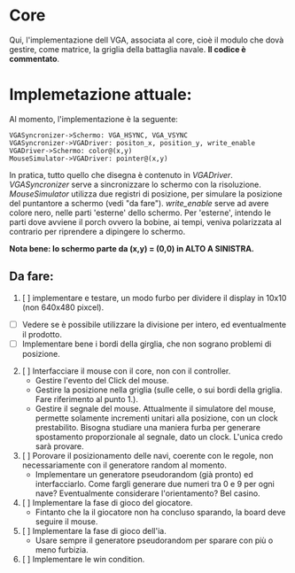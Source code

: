 # Core
Qui, l'implementazione dell VGA, associata al core, cioè il modulo che dovà gestire, come matrice, la griglia della battaglia navale. **Il codice è commentato**.
# Implemetazione attuale:
Al momento, l'implementazione è la seguente:

```sequence
VGASyncronizer->Schermo: VGA_HSYNC, VGA_VSYNC 
VGASyncronizer->VGADriver: positon_x, position_y, write_enable
VGADriver->Schermo: color@(x,y)
MouseSimulator->VGADriver: pointer@(x,y)
```
In pratica, tutto quello che disegna è contenuto in *VGADriver*.
*VGASyncronizer* serve a sincronizzare lo schermo con la risoluzione.
*MouseSimulator* utilizza due registri di posizione, per simulare la posizione del puntantore a schermo (vedi "da fare").
*write_enable* serve ad avere colore nero, nelle parti 'esterne' dello schermo. Per 'esterne', intendo le parti dove avviene il porch ovvero la bobine, ai tempi, veniva polarizzata al contrario per riprendere a dipingere lo schermo.

**Nota bene: lo schermo parte da (x,y) = (0,0) in ALTO A SINISTRA.**

## Da fare:
1. [ ] implementare e testare, un modo furbo per dividere il display in 10x10 (non 640x480 pixcel).
 - [ ] Vedere se è possibile utilizzare la divisione per intero, ed eventualmente il prodotto.
 - [ ] Implementare bene i bordi della girglia, che non sograno problemi di posizione.
2. [ ] Interfacciare il mouse con il core, non con il controller.
   - Gestire l'evento del Click del mouse.
   - Gestire la posizione nella griglia (sulle celle, o sui bordi della griglia. Fare riferimento al punto 1.).
   - Gestire il segnale del mouse. Attualmente il simulatore del mouse, permette solamente incrementi unitari alla posizione, con un clock prestabilito. Bisogna studiare una maniera furba per generare spostamento proporzionale al segnale, dato un clock. L'unica credo sarà provare.
3. [ ] Porovare il posizionamento delle navi, coerente con le regole, non necessariamente con il generatore random al momento.
   - Implementare un generatore pseudorandom (già pronto) ed interfacciarlo. Come fargli generare due numeri tra 0 e 9 per ogni nave? Eventualmente considerare l'orientamento? Bel casino.
4. [ ] Implementare la fase di gioco del giocatore.
   - Fintanto che la il giocatore non ha concluso sparando, la board deve seguire il mouse.
5. [ ] Implementare la fase di gioco dell'ia.
   - Usare sempre il generatore pseudorandom per sparare con più o meno furbizia.  
6. [ ] Implementare le win condition.
